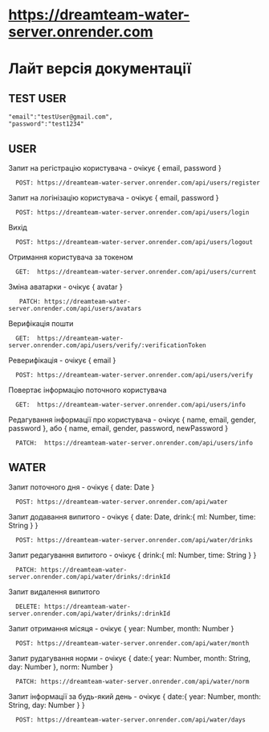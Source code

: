 # https://dreamteam-water-server.onrender.com

# Лайт версія документації

## TEST USER

    "email":"testUser@gmail.com",
    "password":"test1234"

## USER

Запит на регістрацію користувача - очікує { email, password }

      POST: https://dreamteam-water-server.onrender.com/api/users/register

Запит на логінізацію користувача - очікує { email, password }

      POST: https://dreamteam-water-server.onrender.com/api/users/login

Вихід

      POST: https://dreamteam-water-server.onrender.com/api/users/logout

Отримання користувача за токеном

      GET:  https://dreamteam-water-server.onrender.com/api/users/current

Зміна аватарки - очікує { avatar }

       PATCH: https://dreamteam-water-server.onrender.com/api/users/avatars

Верифікація пошти

      GET:  https://dreamteam-water-server.onrender.com/api/users/verify/:verificationToken

Реверифікація - очікує { email }

      POST: https://dreamteam-water-server.onrender.com/api/users/verify

Повертає інформацію поточного користувача

      GET:  https://dreamteam-water-server.onrender.com/api/users/info

Редагування інформації про користувача - очікує { name, email, gender, password },
або { name, email, gender, password, newPassword }

      PATCH:  https://dreamteam-water-server.onrender.com/api/users/info

## WATER

Запит поточного дня - очікує { date: Date }

      POST: https://dreamteam-water-server.onrender.com/api/water

Запит додавання випитого - очікує { date: Date, drink:{ ml: Number, time: String } }

      POST: https://dreamteam-water-server.onrender.com/api/water/drinks

Запит редагування випитого - очікує { drink:{ ml: Number, time: String } }

      PATCH: https://dreamteam-water-server.onrender.com/api/water/drinks/:drinkId

Запит видалення випитого

      DELETE: https://dreamteam-water-server.onrender.com/api/water/drinks/:drinkId

Запит отримання місяця - очікує { year: Number, month: Number }

      POST: https://dreamteam-water-server.onrender.com/api/water/month

Запит рудагування норми - очікує { date:{ year: Number, month: String, day: Number }, norm: Number }

      PATCH: https://dreamteam-water-server.onrender.com/api/water/norm

Запит інформації за будь-який день - очікує { date:{ year: Number, month: String, day: Number } }

      POST: https://dreamteam-water-server.onrender.com/api/water/days
